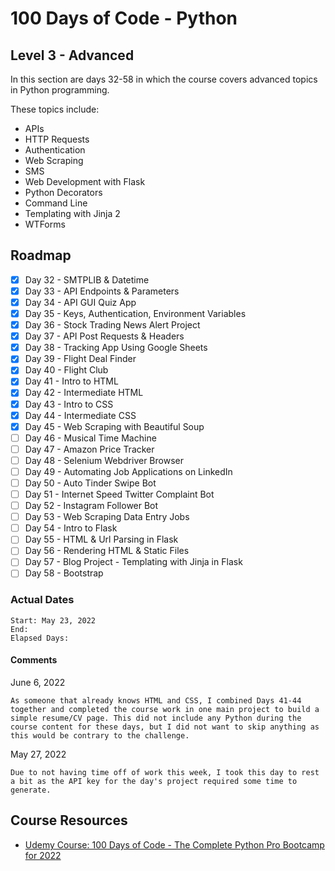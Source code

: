 # 100 Days of Code - Python

## Level 3 - Advanced

In this section are days 32-58 in which the course covers advanced topics in Python programming.

These topics include:

- APIs
- HTTP Requests
- Authentication
- Web Scraping
- SMS
- Web Development with Flask
- Python Decorators
- Command Line
- Templating with Jinja 2
- WTForms

## Roadmap

- [x] Day 32 - SMTPLIB & Datetime
- [x] Day 33 - API Endpoints & Parameters
- [x] Day 34 - API GUI Quiz App
- [x] Day 35 - Keys, Authentication, Environment Variables
- [x] Day 36 - Stock Trading News Alert Project
- [x] Day 37 - API Post Requests & Headers
- [x] Day 38 - Tracking App Using Google Sheets
- [x] Day 39 - Flight Deal Finder
- [x] Day 40 - Flight Club
- [x] Day 41 - Intro to HTML
- [x] Day 42 - Intermediate HTML
- [x] Day 43 - Intro to CSS
- [x] Day 44 - Intermediate CSS
- [x] Day 45 - Web Scraping with Beautiful Soup
- [ ] Day 46 - Musical Time Machine
- [ ] Day 47 - Amazon Price Tracker
- [ ] Day 48 - Selenium Webdriver Browser
- [ ] Day 49 - Automating Job Applications on LinkedIn
- [ ] Day 50 - Auto Tinder Swipe Bot
- [ ] Day 51 - Internet Speed Twitter Complaint Bot
- [ ] Day 52 - Instagram Follower Bot
- [ ] Day 53 - Web Scraping Data Entry Jobs
- [ ] Day 54 - Intro to Flask
- [ ] Day 55 - HTML & Url Parsing in Flask
- [ ] Day 56 - Rendering HTML & Static Files
- [ ] Day 57 - Blog Project - Templating with Jinja in Flask
- [ ] Day 58 - Bootstrap

### Actual Dates

    Start: May 23, 2022
    End: 
    Elapsed Days: 

#### Comments

June 6, 2022

    As someone that already knows HTML and CSS, I combined Days 41-44 together and completed the course work in one main project to build a simple resume/CV page. This did not include any Python during the course content for these days, but I did not want to skip anything as this would be contrary to the challenge.

May 27, 2022

    Due to not having time off of work this week, I took this day to rest a bit as the API key for the day's project required some time to generate.

## Course Resources

- [Udemy Course: 100 Days of Code - The Complete Python Pro Bootcamp for 2022](https://www.udemy.com/course/100-days-of-code/learn)
